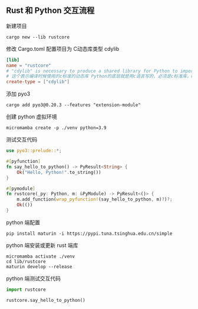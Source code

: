 ## Rust 和 Python 交互流程

新建项目

```shell
cargo new --lib rustcore
```

修改 Cargo.toml 配置项目为 C动态库类型 cdylib

```toml
[lib]
name = "rustcore"
# "cdylib" is necessary to produce a shared library for Python to import from.
# 这个表示编译时候使用的c标准的动态库 Python的底层就是用c语言写的，必须是c标准库，Python才能导入
create-type = ["cdylib"]
```

添加 pyo3

```shell
cargo add pyo3@0.20.3 --features "extension-module"
```

创建 python 虚拟环境

```shell
micromamba create -p ./venv python=3.9
```

测试交互代码

```rust
use pyo3::prelude::*;

#[pyfunction]
fn say_hello_to_python() -> PyResult<String> {
    Ok("Hello, Python!".to_string())
}

#[pymodule]
fn rustcore(_py: Python, m: &PyModule) -> PyResult<()> {
    m.add_function(wrap_pyfunction!(say_hello_to_python, m)?)?;
    Ok(())
}
```

python 端配置

```shell
pip install maturin -i https://pypi.tuna.tsinghua.edu.cn/simple
```

python 端安装或更新 rust 端库

```shell
micromamba activate ./venv
cd lib/rustcore
maturin develop --release
```

python 端测试交互代码

```python
import rustcore

rustcore.say_hello_to_python()
```
